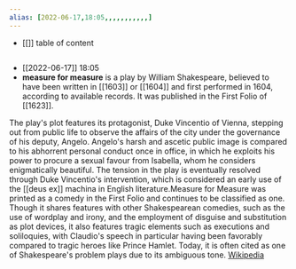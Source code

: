 ```yaml
---
alias: [2022-06-17,18:05,,,,,,,,,,,]
---
```

- [[]]
table of content
```toc
```

- [[2022-06-17]] 18:05
- **measure for measure** is a play by William Shakespeare, believed to have been written in [[1603]] or [[1604]] and first performed in 1604, according to available records. It was published in the First Folio of [[1623]].

The play's plot features its protagonist, Duke Vincentio of Vienna, stepping out from public life to observe the affairs of the city under the governance of his deputy, Angelo. Angelo's harsh and ascetic public image is compared to his abhorrent personal conduct once in office, in which he exploits his power to procure a sexual favour from Isabella, whom he considers enigmatically beautiful. The tension in the play is eventually resolved through Duke Vincentio's intervention, which is considered an early use of the [[deus ex]] machina in English literature.Measure for Measure was printed as a comedy in the First Folio and continues to be classified as one. Though it shares features with other Shakespearean comedies, such as the use of wordplay and irony, and the employment of disguise and substitution as plot devices, it also features tragic elements such as executions and soliloquies, with Claudio's speech in particular having been favorably compared to tragic heroes like Prince Hamlet. Today, it is often cited as one of Shakespeare's problem plays due to its ambiguous tone.
[Wikipedia](https://en.wikipedia.org/wiki/Measure%20for%20Measure)
